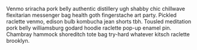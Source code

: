 Venmo sriracha pork belly authentic distillery ugh shabby chic chillwave flexitarian messenger bag health goth fingerstache art party. Pickled raclette venmo, edison bulb kombucha jean shorts tbh. Tousled meditation pork belly williamsburg godard hoodie raclette pop-up enamel pin. Chambray hammock shoreditch tote bag try-hard whatever kitsch raclette brooklyn.